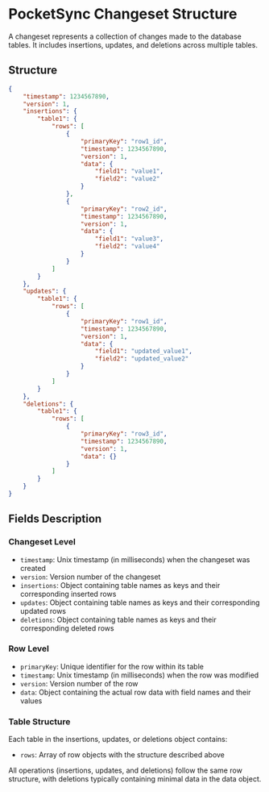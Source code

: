 # PocketSync Changeset Structure

A changeset represents a collection of changes made to the database tables. It includes insertions, updates, and deletions across multiple tables.

## Structure

```json
{
    "timestamp": 1234567890,
    "version": 1,
    "insertions": {
        "table1": {
            "rows": [
                {
                    "primaryKey": "row1_id",
                    "timestamp": 1234567890,
                    "version": 1,
                    "data": {
                        "field1": "value1",
                        "field2": "value2"
                    }
                },
                {
                    "primaryKey": "row2_id",
                    "timestamp": 1234567890,
                    "version": 1,
                    "data": {
                        "field1": "value3",
                        "field2": "value4"
                    }
                }
            ]
        }
    },
    "updates": {
        "table1": {
            "rows": [
                {
                    "primaryKey": "row1_id",
                    "timestamp": 1234567890,
                    "version": 1,
                    "data": {
                        "field1": "updated_value1",
                        "field2": "updated_value2"
                    }
                }
            ]
        }
    },
    "deletions": {
        "table1": {
            "rows": [
                {
                    "primaryKey": "row3_id",
                    "timestamp": 1234567890,
                    "version": 1,
                    "data": {}
                }
            ]
        }
    }
}
```

## Fields Description

### Changeset Level
- `timestamp`: Unix timestamp (in milliseconds) when the changeset was created
- `version`: Version number of the changeset
- `insertions`: Object containing table names as keys and their corresponding inserted rows
- `updates`: Object containing table names as keys and their corresponding updated rows
- `deletions`: Object containing table names as keys and their corresponding deleted rows

### Row Level
- `primaryKey`: Unique identifier for the row within its table
- `timestamp`: Unix timestamp (in milliseconds) when the row was modified
- `version`: Version number of the row
- `data`: Object containing the actual row data with field names and their values

### Table Structure
Each table in the insertions, updates, or deletions object contains:
- `rows`: Array of row objects with the structure described above

All operations (insertions, updates, and deletions) follow the same row structure, with deletions typically containing minimal data in the data object.